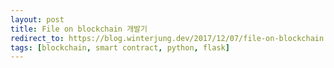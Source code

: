 ```yaml
---
layout: post
title: File on blockchain 개발기
redirect_to: https://blog.winterjung.dev/2017/12/07/file-on-blockchain
tags: [blockchain, smart contract, python, flask]
---
```

